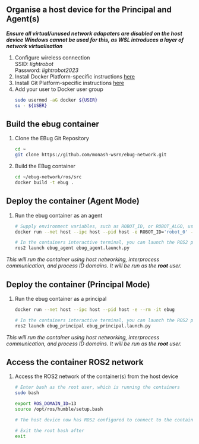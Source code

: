 
## Organise a host device for the Principal and Agent(s)
***Ensure all virtual/unused network adapaters are disabled on the host device***
***Windows cannot be used for this, as WSL introduces a layer of network virtualisation***

1. Configure wireless connection <br>
    SSID:       *lightrobot* <br>
    Password:   *lightrobot2023* <br>
2. Install Docker
    Platform-specific instructions [here](https://docs.docker.com/engine/install/)
3. Install Git
    Platform-specific instructions [here](https://git-scm.com/book/en/v2/Getting-Started-Installing-Git)
4. Add your user to Docker user group
    ```sh
    sudo usermod -aG docker ${USER}
    su - ${USER}
    ```

## Build the ebug container
1. Clone the EBug Git Repository
    ```sh
    cd ~
    git clone https://github.com/monash-wsrn/ebug-network.git
    ```
2. Build the EBug container
    ```sh
    cd ~/ebug-network/ros/src
    docker build -t ebug .
    ``` 


## Deploy the container (Agent Mode)
1. Run the ebug container as an agent
    ```sh
    # Supply environment variables, such as ROBOT_ID, or ROBOT_ALGO, using the -e flag
    docker run --net host --ipc host --pid host -e ROBOT_ID='robot_0' --rm -it ebug
    
    # In the containers interactive terminal, you can launch the ROS2 package
    ros2 launch ebug_agent ebug_agent.launch.py
    ```

*This will run the container using host networking, interprocess communication, and process ID domains.*
*It will be run as the **root** user.*


## Deploy the container (Principal Mode)
1. Run the ebug container as a principal
    ```sh
    docker run --net host --ipc host --pid host -e --rm -it ebug
    
    # In the containers interactive terminal, you can launch the ROS2 package
    ros2 launch ebug_principal ebug_principal.launch.py
    ```

*This will run the container using host networking, interprocess communication, and process ID domains.*
*It will be run as the **root** user.*


## Access the container ROS2 network
1. Access the ROS2 network of the container(s) from the host device
    ```sh
    # Enter bash as the root user, which is running the containers
    sudo bash

    export ROS_DOMAIN_ID=13
    source /opt/ros/humble/setup.bash

    # The host device now has ROS2 configured to connect to the containers

    # Exit the root bash after 
    exit
    ```